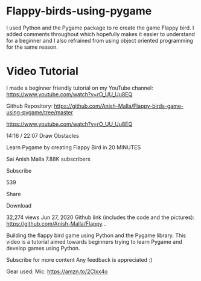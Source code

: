 # Flappy-birds-using-pygame

I used Python and the Pygame package to re create the game Flappy bird.
I added comments throughout which hopefully makes it easier to understand for a beginner and I also refrained from using object oriented programming for the same reason.

# Video Tutorial
I made a beginner friendly tutorial on my YouTube channel: https://www.youtube.com/watch?v=rO_UU_Uu8EQ

Github Repository: https://github.com/Anish-Malla/Flappy-birds-game-using-pygame/tree/master

https://www.youtube.com/watch?v=rO_UU_Uu8EQ


14:16 / 22:07
Draw Obstacles


Learn Pygame by creating Flappy Bird in 20 MINUTES

Sai Anish Malla
7.88K subscribers

Subscribe

539


Share

Download

32,274 views  Jun 27, 2020
Github link (includes the code and the pictures): https://github.com/Anish-Malla/Flappy...

Building the flappy bird game using Python and the Pygame library. This video is a tutorial aimed towards beginners trying to learn Pygame and develop games using Python.

Subscribe for more content
Any feedback is appreciated :)

Gear used:
Mic: https://amzn.to/2Clxx4o
